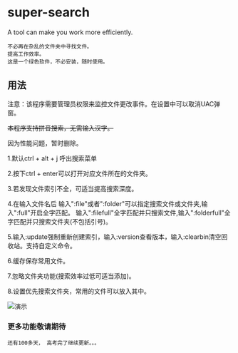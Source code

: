 # super-search
A tool can make you work more efficiently.


    不必再在杂乱的文件夹中寻找文件。
    提高工作效率。
    这是一个绿色软件，不必安装，随时使用。
    
## 用法
注意：该程序需要管理员权限来监控文件更改事件。在设置中可以取消UAC弹窗。


~~本程序支持拼音搜索，无需输入汉字。~~

因为性能问题，暂时删除。

1.默认ctrl + alt + j 呼出搜索菜单  

2.按下ctrl + enter可以打开对应文件所在的文件夹。  

3.若发现文件索引不全，可适当提高搜索深度。

4.在输入文件名后 输入":file"或者":folder"可以指定搜索文件或文件夹,输入":full"开启全字匹配。
  输入":filefull"全字匹配并只搜索文件,输入":folderfull"全字匹配并只搜索文件夹(不包括引号)。

5.输入:update强制重新创建索引，输入:version查看版本，输入:clearbin清空回收站。支持自定义命令。

6.缓存保存常用文件。  

7.忽略文件夹功能(搜索效率过低可适当添加)。  

8.设置优先搜索文件夹，常用的文件可以放入其中。  

    
![演示](https://github.com/XUANXUQAQ/super-search/raw/master/%E6%BC%94%E7%A4%BA.gif)
    
### 更多功能敬请期待
    还有100多天， 高考完了继续更新。。。
    
   
